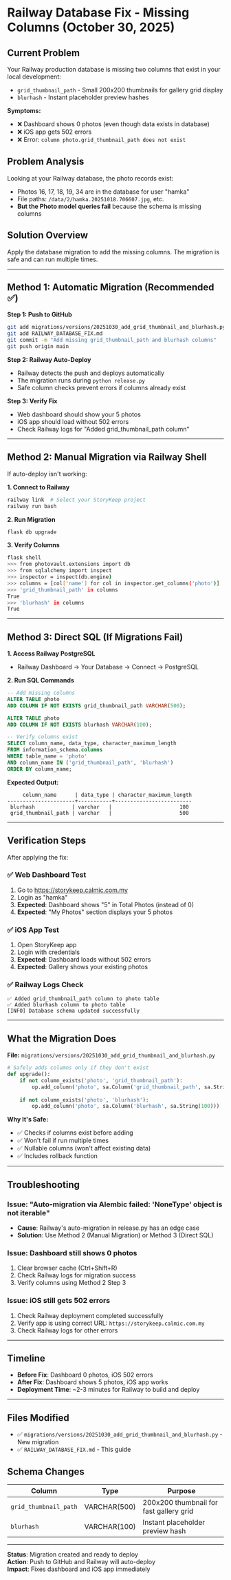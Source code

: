 # Railway Database Fix - Missing Columns (October 30, 2025)

## Current Problem
Your Railway production database is missing two columns that exist in your local development:
- `grid_thumbnail_path` - Small 200x200 thumbnails for gallery grid display
- `blurhash` - Instant placeholder preview hashes

**Symptoms:**
- ❌ Dashboard shows 0 photos (even though data exists in database)
- ❌ iOS app gets 502 errors
- ❌ Error: `column photo.grid_thumbnail_path does not exist`

## Problem Analysis
Looking at your Railway database, the photo records exist:
- Photos 16, 17, 18, 19, 34 are in the database for user "hamka"
- File paths: `/data/2/hamka.20251018.706607.jpg`, etc.
- **But the Photo model queries fail** because the schema is missing columns

## Solution Overview
Apply the database migration to add the missing columns. The migration is safe and can run multiple times.

---

## Method 1: Automatic Migration (Recommended ✅)

**Step 1: Push to GitHub**
```bash
git add migrations/versions/20251030_add_grid_thumbnail_and_blurhash.py
git add RAILWAY_DATABASE_FIX.md
git commit -m "Add missing grid_thumbnail_path and blurhash columns"
git push origin main
```

**Step 2: Railway Auto-Deploy**
- Railway detects the push and deploys automatically
- The migration runs during `python release.py`
- Safe column checks prevent errors if columns already exist

**Step 3: Verify Fix**
- Web dashboard should show your 5 photos
- iOS app should load without 502 errors
- Check Railway logs for "Added grid_thumbnail_path column"

---

## Method 2: Manual Migration via Railway Shell

If auto-deploy isn't working:

**1. Connect to Railway**
```bash
railway link  # Select your StoryKeep project
railway run bash
```

**2. Run Migration**
```bash
flask db upgrade
```

**3. Verify Columns**
```bash
flask shell
>>> from photovault.extensions import db
>>> from sqlalchemy import inspect
>>> inspector = inspect(db.engine)
>>> columns = [col['name'] for col in inspector.get_columns('photo')]
>>> 'grid_thumbnail_path' in columns
True
>>> 'blurhash' in columns
True
```

---

## Method 3: Direct SQL (If Migrations Fail)

**1. Access Railway PostgreSQL**
- Railway Dashboard → Your Database → Connect → PostgreSQL

**2. Run SQL Commands**
```sql
-- Add missing columns
ALTER TABLE photo 
ADD COLUMN IF NOT EXISTS grid_thumbnail_path VARCHAR(500);

ALTER TABLE photo 
ADD COLUMN IF NOT EXISTS blurhash VARCHAR(100);

-- Verify columns exist
SELECT column_name, data_type, character_maximum_length
FROM information_schema.columns 
WHERE table_name = 'photo' 
AND column_name IN ('grid_thumbnail_path', 'blurhash')
ORDER BY column_name;
```

**Expected Output:**
```
     column_name      | data_type | character_maximum_length
----------------------+-----------+-------------------------
 blurhash            | varchar   |                      100
 grid_thumbnail_path | varchar   |                      500
```

---

## Verification Steps

After applying the fix:

### ✅ Web Dashboard Test
1. Go to https://storykeep.calmic.com.my
2. Login as "hamka"
3. **Expected**: Dashboard shows "5" in Total Photos (instead of 0)
4. **Expected**: "My Photos" section displays your 5 photos

### ✅ iOS App Test
1. Open StoryKeep app
2. Login with credentials
3. **Expected**: Dashboard loads without 502 errors
4. **Expected**: Gallery shows your existing photos

### ✅ Railway Logs Check
```
✅ Added grid_thumbnail_path column to photo table
✅ Added blurhash column to photo table
[INFO] Database schema updated successfully
```

---

## What the Migration Does

**File:** `migrations/versions/20251030_add_grid_thumbnail_and_blurhash.py`

```python
# Safely adds columns only if they don't exist
def upgrade():
    if not column_exists('photo', 'grid_thumbnail_path'):
        op.add_column('photo', sa.Column('grid_thumbnail_path', sa.String(500)))
    
    if not column_exists('photo', 'blurhash'):
        op.add_column('photo', sa.Column('blurhash', sa.String(100)))
```

**Why It's Safe:**
- ✅ Checks if columns exist before adding
- ✅ Won't fail if run multiple times
- ✅ Nullable columns (won't affect existing data)
- ✅ Includes rollback function

---

## Troubleshooting

### Issue: "Auto-migration via Alembic failed: 'NoneType' object is not iterable"
- **Cause**: Railway's auto-migration in release.py has an edge case
- **Solution**: Use Method 2 (Manual Migration) or Method 3 (Direct SQL)

### Issue: Dashboard still shows 0 photos
1. Clear browser cache (Ctrl+Shift+R)
2. Check Railway logs for migration success
3. Verify columns using Method 2 Step 3

### Issue: iOS still gets 502 errors
1. Check Railway deployment completed successfully
2. Verify app is using correct URL: `https://storykeep.calmic.com.my`
3. Check Railway logs for other errors

---

## Timeline

- **Before Fix**: Dashboard 0 photos, iOS 502 errors
- **After Fix**: Dashboard shows 5 photos, iOS app works
- **Deployment Time**: ~2-3 minutes for Railway to build and deploy

---

## Files Modified

- ✅ `migrations/versions/20251030_add_grid_thumbnail_and_blurhash.py` - New migration
- ✅ `RAILWAY_DATABASE_FIX.md` - This guide

## Schema Changes

| Column | Type | Purpose |
|--------|------|---------|
| `grid_thumbnail_path` | VARCHAR(500) | 200x200 thumbnail for fast gallery grid |
| `blurhash` | VARCHAR(100) | Instant placeholder preview hash |

---

**Status**: Migration created and ready to deploy  
**Action**: Push to GitHub and Railway will auto-deploy  
**Impact**: Fixes dashboard and iOS app immediately
